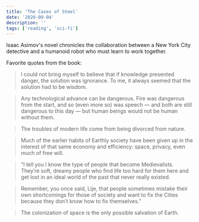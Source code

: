 ```yaml
---
title: 'The Caves of Steel'
date: '2020-09-04'
description: ''
tags: ['reading', 'sci-fi']
---
```


Isaac Asimov's novel chronicles the collaboration between a New York City detective and a humanoid robot who must learn to work together.

Favorite quotes from the book:

> I could not bring myself to believe that if knowledge presented danger, the solution was ignorance. To me, it always seemed that the solution had to be wisdom.

> Any technological advance can be dangerous. Fire was dangerous from the start, and so (even more so) was speech — and both are still dangerous to this day — but human beings would not be human without them.

> The troubles of modern life come from being divorced from nature.

> Much of the earlier habits of Earthly society have been given up in the interest of that same economy and efficiency: space, privacy, even much of free will.

> “I tell you I know the type of people that become Medievalists. They’re soft, dreamy people who find life too hard for them here and get lost in an ideal world of the past that never really existed.

> Remember, you once said, Lije, that people sometimes mistake their own shortcomings for those of society and want to fix the Cities because they don’t know how to fix themselves.”

> The colonization of space is the only possible salvation of Earth.
